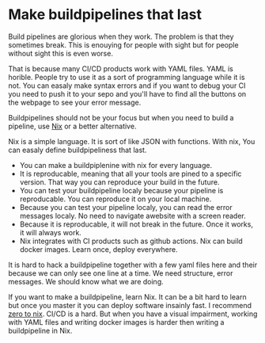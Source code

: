 # Make buildpipelines that last

Build pipelines are glorious when they work.
The problem is that they sometimes break. 
This is enouying for people with sight but for people without sight this is even worse.

That is because many CI/CD products work with YAML files.
YAML is horible. People try to use it as a sort of programming language while it is not.
You can easaly make syntax errors and if you want to debug your CI you need to push it to your sepo and you'll have to find all the buttons on the webpage to see your error message.

Buildpipelines should not be your focus but when you need to build a pipeline, use [Nix](https://nixos.org) or a better alternative.

Nix is a simple language. It is sort of like JSON with functions.
With nix, You can easaly define buildpipeliness that last.

- You can make a buildpiplenine with nix for every language.
- It is reproducable, meaning that all your tools are pined to a specific version. That way you can reproduce your build in the future.
- You can test your buildpipeline localy because your pipeline is reproducable. You can reproduce it on your local machine.
- Because you can test your pipeline localy, you can read the error messages localy. No need to navigate awebsite with a screen reader.
- Because it is reproducable, it will not break in the future. Once it works, it will always work.
- Nix integrates with CI products such as github actions. Nix can build docker images. Learn once, deploy everywhere.

It is hard to hack a buildpipeline together with a few yaml files here and their because we can only see one line at a time.
We need structure, error messages. We should know what we are doing.

If you want to make a buildpipeline, learn Nix. It can be a bit hard to learn but once you master it you can deploy software insainly fast.
I recommend [zero to nix](https://zero-to-nix.com). 
CI/CD is a hard. But when you have a visual impairment, working with YAML files and writing docker images is harder then writing a buildpipeline in Nix.
